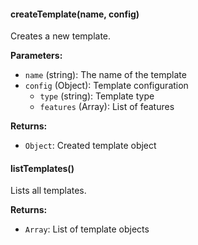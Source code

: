 #### createTemplate(name, config)
Creates a new template.

**Parameters:**
- `name` (string): The name of the template
- `config` (Object): Template configuration
  - `type` (string): Template type
  - `features` (Array): List of features

**Returns:**
- `Object`: Created template object

#### listTemplates()
Lists all templates.

**Returns:**
- `Array`: List of template objects 